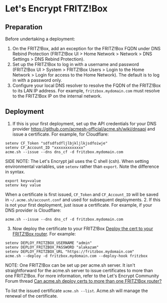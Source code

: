 # Let's Encrypt FRITZ!Box
## Preparation
Before undertaking a deployment:
1. On the FRITZ!Box, add an exception for the FRITZ!Box FQDN under DNS Rebind Protection (FRITZ!Box UI > Home Network > Network > DNS Settings > DNS Rebind Protection).
2. Set up the FRITZ!Box to log in with a username and password (FRITZ!Box UI > System > FRITZ!Box Users > Login to the Home Network > Login for access to the Home Network). The default is to log in with a password only.
3. Configure your local DNS resolver to resolve the FQDN of the FRITZ!Box to its LAN IP address. For example, `fritzbox.mydomain.com` must resolve to the FRITZ!Box IP on the internal network.

## Deployment
1. If this is your first deployment, set up the API credentials for your DNS provider https://github.com/acmesh-official/acme.sh/wiki/dnsapi and issue a certificate. For example, for Cloudflare:
```
setenv CF_Token "sdfsdfsdfljlbjkljlkjsdfoiwje"
setenv CF_Account_ID "xxxxxxxxxxxxx"
acme.sh --issue --dns dns_cf -d fritzbox.mydomain.com
```
SIDE NOTE: The Let's Encrypt jail uses the C shell (csh). When setting environmental variables, use `setenv` rather than `export`. Note the difference in syntax.
```
export key=value
setenv key value
```
When a certificate is first issued, `CF_Token` and `CF_Account_ID` will be saved in `~/.acme.sh/account.conf` and used for subsequent deployments.
2. If this is not your first deployment, just issue a certificate. For example, if your DNS provider is Cloudflare:
```
acme.sh --issue --dns dns_cf -d fritzbox.mydomain.com
```
3. Now deploy the certificate to your FRITZ!Box [Deploy the cert to your FRITZ!Box router](https://github.com/acmesh-official/acme.sh/wiki/deployhooks#8-deploy-the-cert-to-your-fritzbox-router). For example:
```
setenv DEPLOY_FRITZBOX_USERNAME "admin"
setenv DEPLOY_FRITZBOX_PASSWORD "alakazam"
setenv DEPLOY_FRITZBOX_URL "https://fritzbox.mydomain.com"
acme.sh --deploy -d fritzbox.mydomain.com --deploy-hook fritzbox
```
NOTE: One FRITZ!Box can be set up per acme.sh server. It isn't straightforward for the acme.sh server to issue certificates to more than one FRITZ!Box. For more information, refer to the Let's Encrypt Community Forum thread [Can acme.sh deploy certs to more than one FRITZ!Box router?](https://community.letsencrypt.org/t/can-acme-sh-deploy-certs-to-more-than-one-fritz-box-router/137854) 


To list the issued certificate `acme.sh --list`. Acme.sh will manage the renewal of the certificate.
